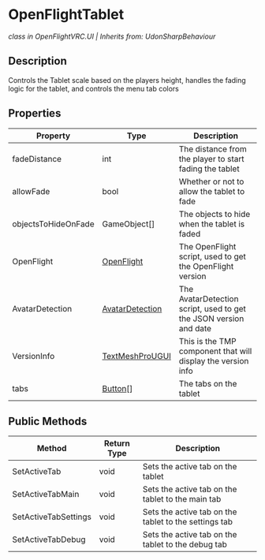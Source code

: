 # OpenFlightTablet
*class in OpenFlightVRC.UI | Inherits from: UdonSharpBehaviour*

## Description
Controls the Tablet scale based on the players height, handles the fading logic for the tablet, and controls the menu tab colors

## Properties
| Property | Type | Description |
|-|-|-|
| fadeDistance | int | The distance from the player to start fading the tablet |
| allowFade | bool | Whether or not to allow the tablet to fade |
| objectsToHideOnFade | GameObject[] | The objects to hide when the tablet is faded |
| OpenFlight | [OpenFlight](/ScriptReference/Flight/OpenFlight.md) | The OpenFlight script, used to get the OpenFlight version |
| AvatarDetection | [AvatarDetection](/ScriptReference/Detection/AvatarDetection.md) | The AvatarDetection script, used to get the JSON version and date |
| VersionInfo | [TextMeshProUGUI](https://docs.unity3d.com/Packages/com.unity.textmeshpro@1.1/api/TMPro.TextMeshProUGUI.html) | This is the TMP component that will display the version info |
| tabs | [Button](https://docs.unity3d.com/2018.2/Documentation/ScriptReference/UI.Button.html)[] | The tabs on the tablet |

## Public Methods
| Method | Return Type | Description |
|-|-|-|
| SetActiveTab | void | Sets the active tab on the tablet |
| SetActiveTabMain | void | Sets the active tab on the tablet to the main tab |
| SetActiveTabSettings | void | Sets the active tab on the tablet to the settings tab |
| SetActiveTabDebug | void | Sets the active tab on the tablet to the debug tab |
